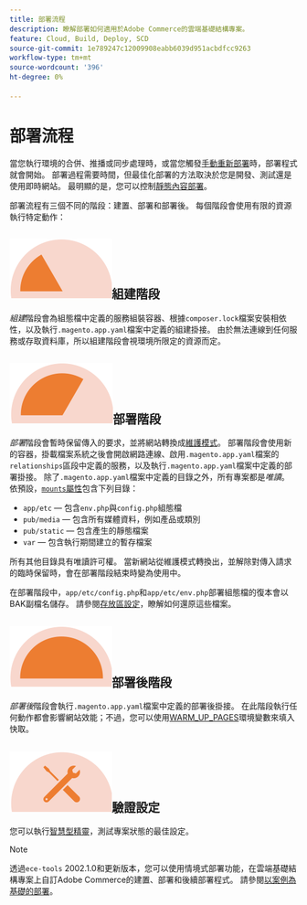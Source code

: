 ```yaml
---
title: 部署流程
description: 瞭解部署如何適用於Adobe Commerce的雲端基礎結構專案。
feature: Cloud, Build, Deploy, SCD
source-git-commit: 1e789247c12009908eabb6039d951acbdfcc9263
workflow-type: tm+mt
source-wordcount: '396'
ht-degree: 0%

---
```


# 部署流程

當您執行環境的合併、推播或同步處理時，或當您觸發[手動重新部署](../dev-tools/cloud-cli-overview.md#redeploy-the-environment)時，部署程式就會開始。 部署過程需要時間，但最佳化部署的方法取決於您是開發、測試還是使用即時網站。 最明顯的是，您可以控制[靜態內容部署](static-content.md)。

部署流程有三個不同的階段：建置、部署和部署後。 每個階段會使用有限的資源執行特定動作：

## ![組建階段](../../assets/status-build.png)組建階段

_組建_&#x200B;階段會為組態檔中定義的服務組裝容器、根據`composer.lock`檔案安裝相依性，以及執行`.magento.app.yaml`檔案中定義的組建掛接。 由於無法連線到任何服務或存取資料庫，所以組建階段會視環境所限定的資源而定。

## ![部署階段](../../assets/status-deploy.png)部署階段

_部署_&#x200B;階段會暫時保留傳入的要求，並將網站轉換成[維護模式](https://experienceleague.adobe.com/docs/commerce-operations/configuration-guide/setup/application-modes.html)。 部署階段會使用新的容器，掛載檔案系統之後會開啟網路連線、啟用`.magento.app.yaml`檔案的`relationships`區段中定義的服務，以及執行`.magento.app.yaml`檔案中定義的部署掛接。 除了`.magento.app.yaml`檔案中定義的目錄之外，所有專案都是&#x200B;_唯讀_。 依預設，[`mounts`屬性](../application/properties.md#mounts)包含下列目錄：

- `app/etc` — 包含`env.php`與`config.php`組態檔
- `pub/media` — 包含所有媒體資料，例如產品或類別
- `pub/static` — 包含產生的靜態檔案
- `var` — 包含執行期間建立的暫存檔案

所有其他目錄具有唯讀許可權。 當新網站從維護模式轉換出，並解除對傳入請求的臨時保留時，會在部署階段結束時變為使用中。

在部署階段中，`app/etc/config.php`和`app/etc/env.php`部署組態檔的復本會以BAK副檔名儲存。 請參閱[存放區設定](../store/store-settings.md#restore-configuration-files)，瞭解如何還原這些檔案。

## ![部署後階段](../../assets/status-post-deploy.png)部署後階段

_部署後_&#x200B;階段會執行`.magento.app.yaml`檔案中定義的部署後掛接。 在此階段執行任何動作都會影響網站效能；不過，您可以使用[WARM_UP_PAGES](../environment/variables-post-deploy.md#warmuppages)環境變數來填入快取。

## ![驗證狀態](../../assets/status-verify.png)驗證設定

您可以執行[智慧型精靈](smart-wizards.md)，測試專案狀態的最佳設定。

>[!NOTE]
>
>透過`ece-tools` 2002.1.0和更新版本，您可以使用情境式部署功能，在雲端基礎結構專案上自訂Adobe Commerce的建置、部署和後續部署程式。 請參閱[以案例為基礎的部署](scenario-based.md)。
